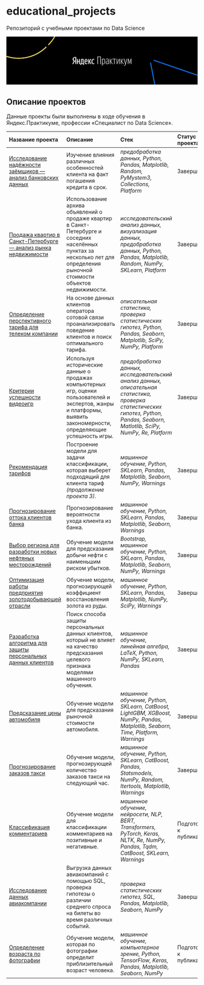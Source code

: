 # educational_projects
 Репозиторий с учебными проектами по Data Science

[![Practicum Logo](practicum_logo.jpg "Yandex.Practicum logo")](https://praktikum.yandex.ru/)

## Описание проектов

Данные проекты были выполнены в ходе обучения в Яндекс.Практикуме, профессии «Специалист по Data Science».

| Название проекта | Описание | Стек | Статус проекта |
| :---------------------- | :---------------------- | :---------------------- | :---------------------- |
| [Исследование надёжности заёмщиков — анализ банковских данных](01_bank_clients_reliability) | Изучение влияния различных особенностей клиента на факт погашения кредита в срок. | *предобработка данных, Python, Pandas, Matplotlib, Random, PyMystem3, Collections, Platform* | Завершён |
| [Продажа квартир в Санкт-Петербурге — анализ рынка недвижимости](02_real_estate_spb) | Использование архива объявлений о продаже квартир в Санкт-Петербурге и соседних населённых пунктах за несколько лет для определения рыночной стоимости объектов недвижимости. | *исследовательский анализ данных, визуализация данных, предобработка данных, Python, Pandas, Matplotlib, Random, NumPy, SKLearn, Platform* | Завершён |
| [Определение перспективного тарифа для телеком компании](03_mobile_tariffs) | На основе данных клиентов оператора сотовой связи проанализировать поведение клиентов и поиск оптимального тарифа. | *описательная статистика, проверка статистических гипотез, Python, Pandas, Seaborn, Matplotlib, SciPy, NumPy, Platform* | Завершён |
| [Критерии успешности видеоигр](04_games) | Используя исторические данные о продажах компьютерных игр, оценки пользователей и экспертов, жанры и платформы, выявить закономерности, определяющие успешность игры. | *предобработка данных, исследовательский анализ данных, описательная статистика, проверка статистических гипотез, Python, Pandas, Seaborn, Matlotlib, SciPy, NumPy, Re, Platform* | Завершён |
| [Рекомендация тарифов](05_mobile_tariffs_ML) | Построение модели для задачи классификации, которая выберет подходящий для клиента тариф *(продолжение проекта 3)*. | *машинное обучение, Python, SKLearn, Pandas, Matplotlib, Seaborn, NumPy, Warnings* | Завершён |
| [Прогнозирование оттока клиентов банка](06_bank_churn) | Прогнозирование вероятности ухода клиента из банка. | *машинное обучение, Python, SKLearn, Pandas, Matplotlib, Seaborn, Warnings* | Завершён |
| [Выбор региона для разработки новых нефтяных месторождений](07_oil_wells) | Обучение модели для предсказания добычи нефти с наименьшим риском убытков. | *Bootstrap, машинное обучение, Python, SKLearn, Pandas, Matplotlib, Seaborn, NumPy, Warnings* | Завершён |
| [Оптимизация работы предприятия золотодобывающей отрасли](08_gold_recovery) | Обучение модели, прогнозирующей коэффициент восстановления золота из руды. | *машинное обучение, Python, SKLearn, Pandas, Matplotlib, NumPy, SciPy, Warnings* | Завершён |
| [Разработка алгоритма для защиты персональных данных клиентов](09_data_encryption) | Поиск способа защиты персональных данных клиентов, который не влияет на качество предсказания целевого признака моделями машинного обучения. | *машинное обучение, линейная алгебра, LaTeX, Python, NumPy, SKLearn, Pandas* | Завершён |
| [Предсказание цены автомобиля](10_car_price) | Обучение модели для предсказания рыночной стоимости автомобиля. | *машинное обучение, Python, SKLearn, CatBoost, LightGBM, XGBoost, NumPy, Pandas, Matplotlib, Seaborn, Time, Platform, Warnings* | Завершён |
| [Прогнозирование заказов такси](11_taxi) | Обучение модели, прогнозирующей количество заказов такси на следующий час. | *машинное обучение, Python, SKLearn, CatBoost, Pandas, Statsmodels, NumPy, Random, Itertools,  Matplotlib, Warnings* | Завершён |
| [Классификация комментариев](12_nlp) | Обучение модели для классификации комментариев на позитивные и негативные. | *машинное обучение, нейросети, NLP, BERT, Transformers, PyTorch, Keras, NLTK, Re, NumPy, Pandas, Tqdm, CatBoost, SKLearn, Warnings* | Подготовка к публикации |
| [Исследование данных авиакомпании](13_airlines) | Выгрузка данных авиакомпаний с помощью SQL, проверка гипотезы о различии среднего спроса на билеты во время различных событий. | *проверка статистических гипотез, SQL, Pandas, Matplotlib, Seaborn, NumPy* | Завершён |
| [Определение возраста по фотографии](14_cv_age) | Обучение модели, которая по фотографии определит приблизительный возраст человека. | *машинное обучение, компьютерное зрение, Python, TensorFlow, Keras, Pandas, Matplotlib, Seaborn, NumPy* | Подготовка к публикации |
